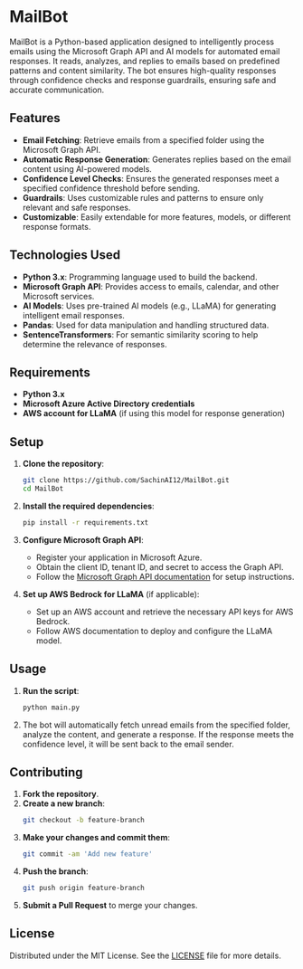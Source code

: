 
# MailBot

MailBot is a Python-based application designed to intelligently process emails using the Microsoft Graph API and AI models for automated email responses. It reads, analyzes, and replies to emails based on predefined patterns and content similarity. The bot ensures high-quality responses through confidence checks and response guardrails, ensuring safe and accurate communication.

## Features

- **Email Fetching**: Retrieve emails from a specified folder using the Microsoft Graph API.
- **Automatic Response Generation**: Generates replies based on the email content using AI-powered models.
- **Confidence Level Checks**: Ensures the generated responses meet a specified confidence threshold before sending.
- **Guardrails**: Uses customizable rules and patterns to ensure only relevant and safe responses.
- **Customizable**: Easily extendable for more features, models, or different response formats.

## Technologies Used

- **Python 3.x**: Programming language used to build the backend.
- **Microsoft Graph API**: Provides access to emails, calendar, and other Microsoft services.
- **AI Models**: Uses pre-trained AI models (e.g., LLaMA) for generating intelligent email responses.
- **Pandas**: Used for data manipulation and handling structured data.
- **SentenceTransformers**: For semantic similarity scoring to help determine the relevance of responses.

## Requirements

- **Python 3.x**
- **Microsoft Azure Active Directory credentials**
- **AWS account for LLaMA** (if using this model for response generation)

## Setup

1. **Clone the repository**:
   ```bash
   git clone https://github.com/SachinAI12/MailBot.git
   cd MailBot
   ```

2. **Install the required dependencies**:
   ```bash
   pip install -r requirements.txt
   ```

3. **Configure Microsoft Graph API**:
   - Register your application in Microsoft Azure.
   - Obtain the client ID, tenant ID, and secret to access the Graph API.
   - Follow the [Microsoft Graph API documentation](https://learn.microsoft.com/en-us/azure/active-directory/develop/quickstart-register-app) for setup instructions.

4. **Set up AWS Bedrock for LLaMA** (if applicable):
   - Set up an AWS account and retrieve the necessary API keys for AWS Bedrock.
   - Follow AWS documentation to deploy and configure the LLaMA model.

## Usage

1. **Run the script**:
   ```bash
   python main.py
   ```

2. The bot will automatically fetch unread emails from the specified folder, analyze the content, and generate a response. If the response meets the confidence level, it will be sent back to the email sender.

## Contributing

1. **Fork the repository**.
2. **Create a new branch**:
   ```bash
   git checkout -b feature-branch
   ```
3. **Make your changes and commit them**:
   ```bash
   git commit -am 'Add new feature'
   ```
4. **Push the branch**:
   ```bash
   git push origin feature-branch
   ```
5. **Submit a Pull Request** to merge your changes.

## License

Distributed under the MIT License. See the [LICENSE](LICENSE) file for more details.
